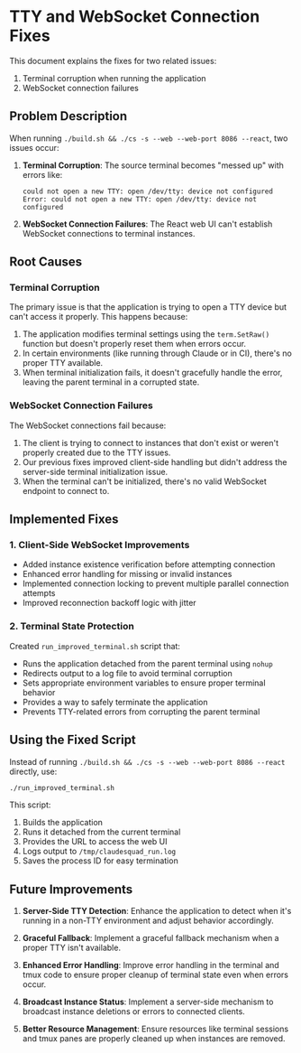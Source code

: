 # TTY and WebSocket Connection Fixes

This document explains the fixes for two related issues:
1. Terminal corruption when running the application
2. WebSocket connection failures

## Problem Description

When running `./build.sh && ./cs -s --web --web-port 8086 --react`, two issues occur:

1. **Terminal Corruption**: The source terminal becomes "messed up" with errors like:
   ```
   could not open a new TTY: open /dev/tty: device not configured
   Error: could not open a new TTY: open /dev/tty: device not configured
   ```

2. **WebSocket Connection Failures**: The React web UI can't establish WebSocket connections to terminal instances.

## Root Causes

### Terminal Corruption
The primary issue is that the application is trying to open a TTY device but can't access it properly. This happens because:

1. The application modifies terminal settings using the `term.SetRaw()` function but doesn't properly reset them when errors occur.
2. In certain environments (like running through Claude or in CI), there's no proper TTY available.
3. When terminal initialization fails, it doesn't gracefully handle the error, leaving the parent terminal in a corrupted state.

### WebSocket Connection Failures
The WebSocket connections fail because:

1. The client is trying to connect to instances that don't exist or weren't properly created due to the TTY issues.
2. Our previous fixes improved client-side handling but didn't address the server-side terminal initialization issue.
3. When the terminal can't be initialized, there's no valid WebSocket endpoint to connect to.

## Implemented Fixes

### 1. Client-Side WebSocket Improvements
- Added instance existence verification before attempting connection
- Enhanced error handling for missing or invalid instances
- Implemented connection locking to prevent multiple parallel connection attempts
- Improved reconnection backoff logic with jitter

### 2. Terminal State Protection
Created `run_improved_terminal.sh` script that:
- Runs the application detached from the parent terminal using `nohup`
- Redirects output to a log file to avoid terminal corruption
- Sets appropriate environment variables to ensure proper terminal behavior
- Provides a way to safely terminate the application
- Prevents TTY-related errors from corrupting the parent terminal

## Using the Fixed Script

Instead of running `./build.sh && ./cs -s --web --web-port 8086 --react` directly, use:

```bash
./run_improved_terminal.sh
```

This script:
1. Builds the application
2. Runs it detached from the current terminal
3. Provides the URL to access the web UI
4. Logs output to `/tmp/claudesquad_run.log`
5. Saves the process ID for easy termination

## Future Improvements

1. **Server-Side TTY Detection**: Enhance the application to detect when it's running in a non-TTY environment and adjust behavior accordingly.

2. **Graceful Fallback**: Implement a graceful fallback mechanism when a proper TTY isn't available.

3. **Enhanced Error Handling**: Improve error handling in the terminal and tmux code to ensure proper cleanup of terminal state even when errors occur.

4. **Broadcast Instance Status**: Implement a server-side mechanism to broadcast instance deletions or errors to connected clients.

5. **Better Resource Management**: Ensure resources like terminal sessions and tmux panes are properly cleaned up when instances are removed.